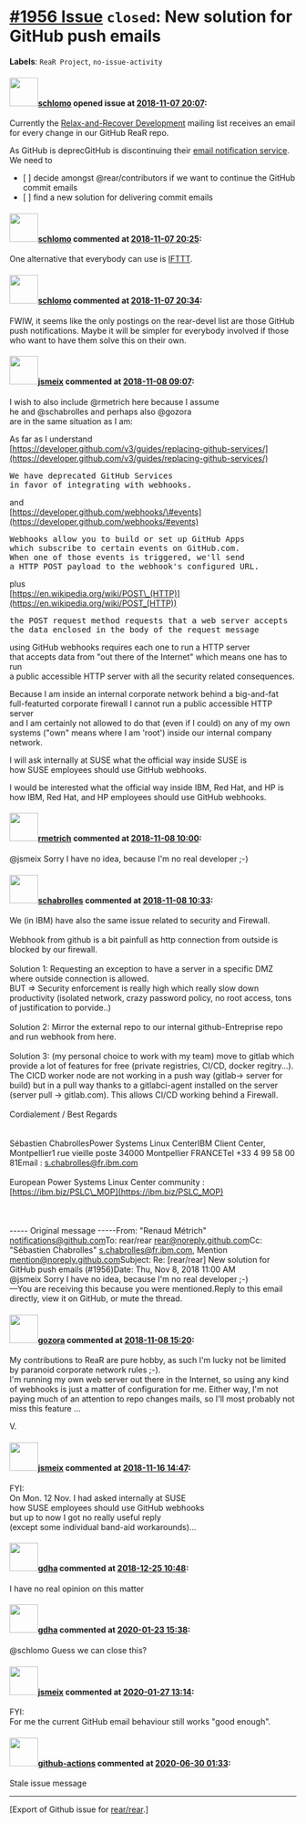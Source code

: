 [\#1956 Issue](https://github.com/rear/rear/issues/1956) `closed`: New solution for GitHub push emails
======================================================================================================

**Labels**: `ReaR Project`, `no-issue-activity`

#### <img src="https://avatars.githubusercontent.com/u/101384?v=4" width="50">[schlomo](https://github.com/schlomo) opened issue at [2018-11-07 20:07](https://github.com/rear/rear/issues/1956):

Currently the [Relax-and-Recover
Development](http://lists.relax-and-recover.org/mailman/listinfo/rear-devel)
mailing list receives an email for every change in our GitHub ReaR repo.

As GitHub is deprecGitHub is discontinuing their [email notification
service](https://help.github.com/articles/about-email-service-notifications-for-pushes-to-your-repository/).
We need to

-   \[ \] decide amongst @rear/contributors if we want to continue the
    GitHub commit emails
-   \[ \] find a new solution for delivering commit emails

#### <img src="https://avatars.githubusercontent.com/u/101384?v=4" width="50">[schlomo](https://github.com/schlomo) commented at [2018-11-07 20:25](https://github.com/rear/rear/issues/1956#issuecomment-436765114):

One alternative that everybody can use is
[IFTTT](https://ifttt.com/applets/46106p-github-commits-to-email).

#### <img src="https://avatars.githubusercontent.com/u/101384?v=4" width="50">[schlomo](https://github.com/schlomo) commented at [2018-11-07 20:34](https://github.com/rear/rear/issues/1956#issuecomment-436767793):

FWIW, it seems like the only postings on the rear-devel list are those
GitHub push notifications. Maybe it will be simpler for everybody
involved if those who want to have them solve this on their own.

#### <img src="https://avatars.githubusercontent.com/u/1788608?u=925fc54e2ce01551392622446ece427f51e2f0ce&v=4" width="50">[jsmeix](https://github.com/jsmeix) commented at [2018-11-08 09:07](https://github.com/rear/rear/issues/1956#issuecomment-436923046):

I wish to also include @rmetrich here because I assume  
he and @schabrolles and perhaps also @gozora  
are in the same situation as I am:

As far as I understand  
[https://developer.github.com/v3/guides/replacing-github-services/](https://developer.github.com/v3/guides/replacing-github-services/)

<pre>
We have deprecated GitHub Services
in favor of integrating with webhooks.
</pre>

and  
[https://developer.github.com/webhooks/\#events](https://developer.github.com/webhooks/#events)

<pre>
Webhooks allow you to build or set up GitHub Apps
which subscribe to certain events on GitHub.com.
When one of those events is triggered, we'll send
a HTTP POST payload to the webhook's configured URL. 
</pre>

plus  
[https://en.wikipedia.org/wiki/POST\_(HTTP)](https://en.wikipedia.org/wiki/POST_(HTTP))

<pre>
the POST request method requests that a web server accepts
the data enclosed in the body of the request message
</pre>

using GitHub webhooks requires each one to run a HTTP server  
that accepts data from "out there of the Internet" which means one has
to run  
a public accessible HTTP server with all the security related
consequences.

Because I am inside an internal corporate network behind a big-and-fat  
full-featurted corporate firewall I cannot run a public accessible HTTP
server  
and I am certainly not allowed to do that (even if I could) on any of my
own  
systems ("own" means where I am 'root') inside our internal company
network.

I will ask internally at SUSE what the official way inside SUSE is  
how SUSE employees should use GitHub webhooks.

I would be interested what the official way inside IBM, Red Hat, and HP
is  
how IBM, Red Hat, and HP employees should use GitHub webhooks.

#### <img src="https://avatars.githubusercontent.com/u/1163635?u=36b5e32e1dd55f1ce77cad431a5683fce40a7934&v=4" width="50">[rmetrich](https://github.com/rmetrich) commented at [2018-11-08 10:00](https://github.com/rear/rear/issues/1956#issuecomment-436939183):

@jsmeix Sorry I have no idea, because I'm no real developer ;-)

#### <img src="https://avatars.githubusercontent.com/u/19491077?u=0021b16ab426902cbe676f6831f41607bbe4d441&v=4" width="50">[schabrolles](https://github.com/schabrolles) commented at [2018-11-08 10:33](https://github.com/rear/rear/issues/1956#issuecomment-436948602):

We (in IBM) have also the same issue related to security and Firewall.  
   
Webhook from github is a bit painfull as http connection from outside is
blocked by our firewall.  
   
Solution 1: Requesting an exception to have a server in a specific DMZ
where outside connection is allowed.  
BUT =&gt; Security enforcement is really high which really slow down
productivity (isolated network, crazy password policy, no root access,
tons of justification to porvide..)  
   
Solution 2: Mirror the external repo to our internal github-Entreprise
repo and run webhook from here.  
   
Solution 3: (my personal choice to work with my team) move to gitlab
which provide a lot of features for free (private registries, CI/CD,
docker regitry...).  
The CICD worker node are not working in a push way (gitlab-&gt; server
for build) but in a pull way thanks to a gitlabci-agent installed on the
server (server pull -&gt; gitlab.com). This allows CI/CD working behind
a Firewall.  
   
Cordialement / Best Regards  
   
                                                  
Sébastien ChabrollesPower Systems Linux CenterIBM Client Center,
Montpellier1 rue vieille poste 34000 Montpellier FRANCETel +33 4 99 58
00 81Email : <s.chabrolles@fr.ibm.com>  
   
European Power Systems Linux Center community
:[https://ibm.biz/PSLC\_MOP](https://ibm.biz/PSLC_MOP)  
   
   
   
----- Original message -----From: "Renaud Métrich"
<notifications@github.com>To: rear/rear <rear@noreply.github.com>Cc:
"Sébastien Chabrolles" <s.chabrolles@fr.ibm.com>, Mention
<mention@noreply.github.com>Subject: Re: \[rear/rear\] New solution for
GitHub push emails (\#1956)Date: Thu, Nov 8, 2018 11:00 AM   
@jsmeix Sorry I have no idea, because I'm no real developer ;-)  
—You are receiving this because you were mentioned.Reply to this email
directly, view it on GitHub, or mute the thread.

#### <img src="https://avatars.githubusercontent.com/u/12116358?u=1c5ba9dcee5ca3082f03029a7fbe647efd30eb49&v=4" width="50">[gozora](https://github.com/gozora) commented at [2018-11-08 15:20](https://github.com/rear/rear/issues/1956#issuecomment-437033350):

My contributions to ReaR are pure hobby, as such I'm lucky not be
limited by paranoid corporate network rules ;-).  
I'm running my own web server out there in the Internet, so using any
kind of webhooks is just a matter of configuration for me. Either way,
I'm not paying much of an attention to repo changes mails, so I'll most
probably not miss this feature ...

V.

#### <img src="https://avatars.githubusercontent.com/u/1788608?u=925fc54e2ce01551392622446ece427f51e2f0ce&v=4" width="50">[jsmeix](https://github.com/jsmeix) commented at [2018-11-16 14:47](https://github.com/rear/rear/issues/1956#issuecomment-439415321):

FYI:  
On Mon. 12 Nov. I had asked internally at SUSE  
how SUSE employees should use GitHub webhooks  
but up to now I got no really useful reply  
(except some individual band-aid workarounds)...

#### <img src="https://avatars.githubusercontent.com/u/888633?u=cdaeb31efcc0048d3619651aa18dd4b76e636b21&v=4" width="50">[gdha](https://github.com/gdha) commented at [2018-12-25 10:48](https://github.com/rear/rear/issues/1956#issuecomment-449839234):

I have no real opinion on this matter

#### <img src="https://avatars.githubusercontent.com/u/888633?u=cdaeb31efcc0048d3619651aa18dd4b76e636b21&v=4" width="50">[gdha](https://github.com/gdha) commented at [2020-01-23 15:38](https://github.com/rear/rear/issues/1956#issuecomment-577736064):

@schlomo Guess we can close this?

#### <img src="https://avatars.githubusercontent.com/u/1788608?u=925fc54e2ce01551392622446ece427f51e2f0ce&v=4" width="50">[jsmeix](https://github.com/jsmeix) commented at [2020-01-27 13:14](https://github.com/rear/rear/issues/1956#issuecomment-578740429):

FYI:  
For me the current GitHub email behaviour still works "good enough".

#### <img src="https://avatars.githubusercontent.com/in/15368?v=4" width="50">[github-actions](https://github.com/apps/github-actions) commented at [2020-06-30 01:33](https://github.com/rear/rear/issues/1956#issuecomment-651464904):

Stale issue message

------------------------------------------------------------------------

\[Export of Github issue for
[rear/rear](https://github.com/rear/rear).\]
